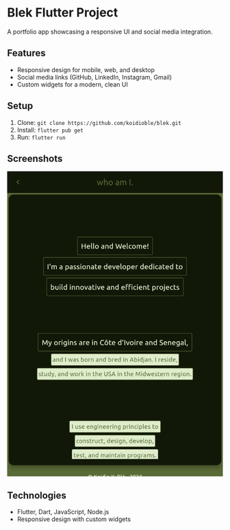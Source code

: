 
# Blek Flutter Project

A portfolio app showcasing a responsive UI and social media integration.

## Features

- Responsive design for mobile, web, and desktop
- Social media links (GitHub, LinkedIn, Instagram, Gmail)
- Custom widgets for a modern, clean UI

## Setup

1. Clone: `git clone https://github.com/koidioble/blek.git`
2. Install: `flutter pub get`
3. Run: `flutter run`

## Screenshots

![Home Page](flutter_01.png)

## Technologies

- Flutter, Dart, JavaScript, Node.js
- Responsive design with custom widgets
